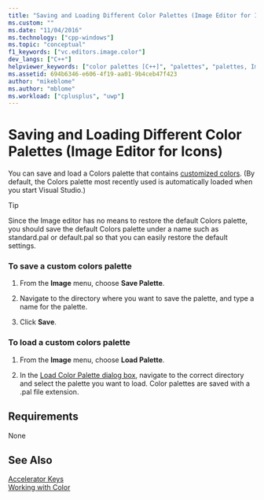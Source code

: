 ```yaml
---
title: "Saving and Loading Different Color Palettes (Image Editor for Icons) | Microsoft Docs"
ms.custom: ""
ms.date: "11/04/2016"
ms.technology: ["cpp-windows"]
ms.topic: "conceptual"
f1_keywords: ["vc.editors.image.color"]
dev_langs: ["C++"]
helpviewer_keywords: ["color palettes [C++]", "palettes", "palettes, Image editor", "colors [C++], Image editor", "Image editor [C++], palettes"]
ms.assetid: 694b6346-e606-4f19-aa01-9b4ceb47f423
author: "mikeblome"
ms.author: "mblome"
ms.workload: ["cplusplus", "uwp"]
---
```

# Saving and Loading Different Color Palettes (Image Editor for Icons)
You can save and load a Colors palette that contains [customized colors](../windows/customizing-or-changing-colors-image-editor-for-icons.md). (By default, the Colors palette most recently used is automatically loaded when you start Visual Studio.)  
  
> [!TIP]
>  Since the Image editor has no means to restore the default Colors palette, you should save the default Colors palette under a name such as standard.pal or default.pal so that you can easily restore the default settings.  
  
### To save a custom colors palette  
  
1.  From the **Image** menu, choose **Save Palette**.  
  
2.  Navigate to the directory where you want to save the palette, and type a name for the palette.  
  
3.  Click **Save**.  
  
### To load a custom colors palette  
  
1.  From the **Image** menu, choose **Load Palette**.  
  
2.  In the [Load Color Palette dialog box](../windows/load-palette-colors-dialog-box-image-editor-for-icons.md), navigate to the correct directory and select the palette you want to load. Color palettes are saved with a .pal file extension.  
  
## Requirements  
  
 None  
  
## See Also  
 [Accelerator Keys](../windows/accelerator-keys-image-editor-for-icons.md)   
 [Working with Color](../windows/working-with-color-image-editor-for-icons.md)